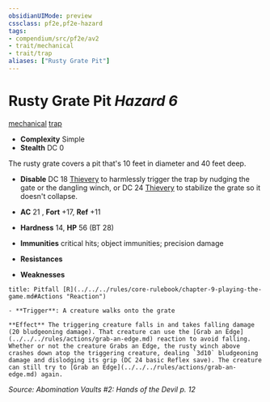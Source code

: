 ```yaml
---
obsidianUIMode: preview
cssclass: pf2e,pf2e-hazard
tags:
- compendium/src/pf2e/av2
- trait/mechanical
- trait/trap
aliases: ["Rusty Grate Pit"]
---
```

# Rusty Grate Pit *Hazard 6*  
[mechanical](../../../rules/traits/mechanical.md)  [trap](../../../rules/traits/trap.md)  

- **Complexity** Simple
- **Stealth** DC 0  

The rusty grate covers a pit that's 10 feet in diameter and 40 feet deep.

- **Disable** DC 18 [Thievery](../../skills.md#Thievery) to harmlessly trigger the trap by nudging the gate or the dangling winch, or DC 24 [Thievery](../../skills.md#Thievery) to stabilize the grate so it doesn't collapse.  

- **AC** 21 , **Fort** +17, **Ref** +11
- **Hardness** 14, **HP** 56 (BT 28)
- **Immunities** critical hits; object immunities; precision damage
- **Resistances** 
- **Weaknesses** 
     
```ad-embed-ability
title: Pitfall [R](../../../rules/core-rulebook/chapter-9-playing-the-game.md#Actions "Reaction")

- **Trigger**: A creature walks onto the grate

**Effect** The triggering creature falls in and takes falling damage (20 bludgeoning damage). That creature can use the [Grab an Edge](../../../rules/actions/grab-an-edge.md) reaction to avoid falling. Whether or not the creature Grabs an Edge, the rusty winch above crashes down atop the triggering creature, dealing `3d10` bludgeoning damage and dislodging its grip (DC 24 basic Reflex save). The creature can still try to [Grab an Edge](../../../rules/actions/grab-an-edge.md) again.
```

*Source: Abomination Vaults #2: Hands of the Devil p. 12*
